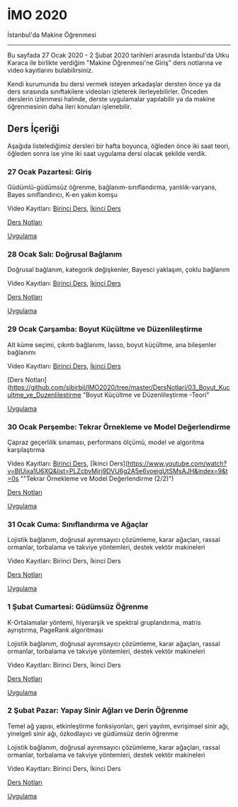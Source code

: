 # İMO 2020

İstanbul'da Makine Öğrenmesi

---

Bu sayfada 27 Ocak 2020 - 2 Şubat 2020 tarihleri arasında İstanbul'da
Utku Karaca ile birlikte verdiğim "Makine Öğrenmesi'ne Giriş" ders
notlarına ve video kayıtlarını bulabilirsiniz.

Kendi kurumunda bu dersi vermek isteyen arkadaşlar dersten önce ya da
ders sırasında sınıftakilere videoları izleterek
ilerleyebilirler. Önceden derslerin izlenmesi halinde, derste
uygulamalar yapılabilir ya da makine öğrenmesinin daha ileri konuları
işlenebilir.


## Ders İçeriği

Aşağıda listelediğimiz dersleri bir hafta boyunca, öğleden önce iki
saat teori, öğleden sonra ise yine iki saat uygulama dersi olacak
şekilde verdik.

### 27 Ocak Pazartesi: Giriş

Güdümlü-güdümsüz öğrenme, bağlanım-sınıflandırma, yanlılık-varyans,
Bayes sınıflandırıcı, K-en yakın komşu <br />

Video Kayıtları: [Birinci
Ders](https://www.youtube.com/watch?v=eKrnMr--bDY&list=PLZcbvMjrj9DVU6g2A5e6voeigUtSMsAJH&index=2&t=12s
"Giriş Dersi (1/2)"), [İkinci
Ders](https://www.youtube.com/watch?v=3sgr8vsz7BA&list=PLZcbvMjrj9DVU6g2A5e6voeigUtSMsAJH&index=3&t=9s
"Giriş Dersi (2/2)") <br />

[Ders
Notları](https://github.com/sibirbil/IMO2020/tree/master/DersNotlari/01_Giris
"Giriş - Teori") <br />

[Uygulama](https://github.com/sibirbil/IMO2020/tree/master/UygulamaDersleri/01_Giris
"Giriş - Uygulama") <br />

### 28 Ocak Salı: Doğrusal Bağlanım

Doğrusal bağlanım, kategorik değişkenler, Bayesci yaklaşım, çoklu bağlanım <br />

Video Kayıtları: [Birinci
Ders](https://www.youtube.com/watch?v=GEWg6_5A-PM&list=PLZcbvMjrj9DVU6g2A5e6voeigUtSMsAJH&index=4&t=0s
"Doğrusal Bağlanım (1/2)"), [İkinci
Ders](https://www.youtube.com/watch?v=j3Anif16W44&list=PLZcbvMjrj9DVU6g2A5e6voeigUtSMsAJH&index=5&t=0s
"Doğrusal Bağlanım (2/2)") <br />

[Ders
Notları](https://github.com/sibirbil/IMO2020/tree/master/DersNotlari/02_Dogrusal_Baglanim
"Doğrusal Bağlanım - Teori") <br />

[Uygulama](https://github.com/sibirbil/IMO2020/tree/master/UygulamaDersleri/02_Dogrusal_Baglanim
"Doğrusal Bağlanım - Uygulama") <br />

### 29 Ocak Çarşamba: Boyut Küçültme ve Düzenlileştirme 

Alt küme seçimi, çıkıntı bağlanımı, lasso, boyut küçültme, ana
bileşenler bağlanımı <br />

Video Kayıtları: [Birinci
Ders](https://www.youtube.com/watch?v=KpGKPzHDgCM&list=PLZcbvMjrj9DVU6g2A5e6voeigUtSMsAJH&index=6&t=0s
"Boyut Küçültme ve Düzenlileştirme (1/2)"), [İkinci
Ders](https://www.youtube.com/watch?v=8c-Y7ZIyYdU&list=PLZcbvMjrj9DVU6g2A5e6voeigUtSMsAJH&index=7&t=0s
"Boyut Küçültme ve Düzenlileştirme (2/2)") <br />

[Ders
Notları](https://github.com/sibirbil/IMO2020/tree/master/DersNotlari/03_Boyut_Kucultme_ve_Duzenlilestirme
"Boyut Küçültme ve Düzenlileştirme -Teori" <br />

[Uygulama](https://github.com/sibirbil/IMO2020/tree/master/UygulamaDersleri/03_Boyut_Kucultme_Duzenlilestirme
"Boyut Küçültme ve Düzenlileştirme - Uygulama") <br />


### 30 Ocak Perşembe: Tekrar Örnekleme ve Model Değerlendirme 

Çapraz geçerlilik sınaması, performans ölçümü, model ve algoritma karşılaştırma <br /> 

Video Kayıtları: [Birinci
Ders](https://www.youtube.com/watch?v=c-cMH-D8y-w&list=PLZcbvMjrj9DVU6g2A5e6voeigUtSMsAJH&index=8&t=8s
"Tekrar Örnekleme ve Model Değerlendirme (1/2)"), [İkinci
Ders](https://www.youtube.com/watch?v=BIUixa1U6XQ&list=PLZcbvMjrj9DVU6g2A5e6voeigUtSMsAJH&index=9&t=0s
""Tekrar Örnekleme ve Model Değerlendirme (2/2)") <br />

[Ders
Notları](https://github.com/sibirbil/IMO2020/tree/master/DersNotlari/04_Tekrar_Ornekleme_ve_Model_Degerlendirme
"Tekrar Örnekleme ve Model Değerlendirme - Teori") <br />

[Uygulama](https://github.com/sibirbil/IMO2020/tree/master/UygulamaDersleri/04_Tekrar_Ornekleme_ve_Model_Degerlendirme
"Tekrar Örnekleme ve Model Değerlendirme - Uygulama") <br />

### 31 Ocak Cuma: Sınıflandırma ve Ağaçlar

Lojistik bağlanım, doğrusal ayrımsayıcı çözümleme, karar ağaçları,
rassal ormanlar, torbalama ve takviye yöntemleri, destek vektör
makineleri <br />

Video Kayıtları: Birinci Ders, İkinci Ders <br />

[Ders
Notları](https://github.com/sibirbil/IMO2020/tree/master/DersNotlari/05_Siniflandirma_ve_Agaclar
"Sınıflandırma ve Ağaçlar - Teori") <br />
	
[Uygulama](https://github.com/sibirbil/IMO2020/tree/master/UygulamaDersleri/05_Siniflandirma_ve_Agaclar
"Sınıflandırma ve Ağaçlar - Uygulama") <br />


### 1 Şubat Cumartesi: Güdümsüz Öğrenme

K-Ortalamalar yöntemi, hiyerarşik ve spektral gruplandırma, matris
ayrıştırma, PageRank algoritması <br />

Lojistik bağlanım, doğrusal ayrımsayıcı çözümleme, karar ağaçları,
rassal ormanlar, torbalama ve takviye yöntemleri, destek vektör
makineleri <br />

Video Kayıtları: Birinci Ders, İkinci Ders <br />

[Ders
Notları](https://github.com/sibirbil/IMO2020/tree/master/DersNotlari/06_Gudumsuz_Ogrenme
"Güdümsüz Öğrenme - Teori") <br />

[Uygulama](https://github.com/sibirbil/IMO2020/tree/master/UygulamaDersleri/06_Gudumsuz_Ogrenme
"Güdümsüz Öğrenme - Uygulama") <br />

### 2 Şubat Pazar: Yapay Sinir Ağları ve Derin Öğrenme

Temel ağ yapısı, etkinleştirme fonksiyonları, geri yayılım, evrişimsel
sinir ağı, yinelgeli sinir ağı, özkodlayıcı ve güdümsüz derin öğrenme
<br />

Lojistik bağlanım, doğrusal ayrımsayıcı çözümleme, karar ağaçları,
rassal ormanlar, torbalama ve takviye yöntemleri, destek vektör
makineleri <br />

Video Kayıtları: Birinci Ders, İkinci Ders <br />

[Ders
Notları](https://github.com/sibirbil/IMO2020/tree/master/DersNotlari/07_Yapay_Sinir_Aglari_ve_Derin_Ogrenme
"Yapay Sinir Ağları ve Derin Öğrenme - Teori") <br />

[Uygulama](https://github.com/sibirbil/IMO2020/tree/master/UygulamaDersleri/07_Yapay_Sinir_Aglari
"Yapay Sinir Ağları ve Derin Öğrenme - Uygulama") <br />
